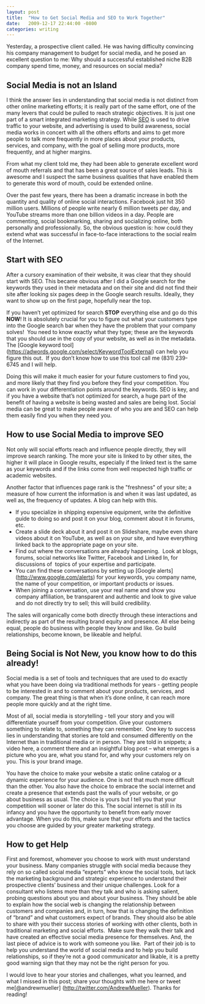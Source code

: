 ```yaml
---
layout: post
title:  "How to Get Social Media and SEO to Work Together"
date:   2009-12-17 22:44:00 -0800
categories: writing
---
```

Yesterday, a prospective client called. He was having difficulty convincing his company management to budget for social media, and he posed an excellent question to me: Why should a successful established niche B2B company spend time, money, and resources on social media?

## Social Media is not an Island

I think the answer lies in understanding that social media is not distinct from other online marketing efforts; it is really part of the same effort, one of the many levers that could be pulled to reach strategic objectives. It is just one part of a smart integrated marketing strategy. While [SEO]("http://en.wikipedia.org/wiki/Search_engine_optimization) is used to drive traffic to your website, and advertising is used to build awareness, social media works in concert with all the others efforts and aims to get more people to talk more frequently in more places about your products, services, and company, with the goal of selling more products, more frequently, and at higher margins.

From what my client told me, they had been able to generate excellent word of mouth referrals and that has been a great source of sales leads. This is awesome and I suspect the same business qualities that have enabled them to generate this word of mouth, could be extended online.

Over the past few years, there has been a dramatic increase in both the quantity and quality of online social interactions. Facebook just hit 350 million users. Millions of people write nearly 6 million tweets per day, and YouTube streams more than one billion videos in a day. People are commenting, social bookmarking, sharing and socializing online, both personally and professionally. So, the obvious question is: how could they extend what was successful in face-to-face interactions to the social realm of the Internet.

## Start with SEO

After a cursory examination of their website, it was clear that they should start with SEO. This became obvious after I did a Google search for the keywords they used in their metadata and on their site and did not find their site after looking six pages deep in the Google search results. Ideally, they want to show up on the first page, hopefully near the top.

If you haven’t yet optimized for search **STOP** everything else and go do this **NOW**! It is absolutely crucial for you to figure out what your customers type into the Google search bar when they have the problem that your company solves!  You need to know exactly what they type; these are the keywords that you should use in the copy of your website, as well as in the metadata. The [Google keyword tool] (https://adwords.google.com/select/KeywordToolExternal) can help you figure this out.  If you don’t know how to use this tool call me (831) 239-6745 and I will help. 

Doing this will make it much easier for your future customers to find you, and more likely that they find you before they find your competition. You can work in your differentiation points around the keywords. SEO is key, and if you have a website that’s not optimized for search, a huge part of the benefit of having a website is being wasted and sales are being lost. Social media can be great to make people aware of who you are and SEO can help them easily find you when they need you.

## How to use Social Media to improve SEO

Not only will social efforts reach and influence people directly, they will improve search ranking. The more your site is linked to by other sites, the higher it will place in Google results, especially if the linked text is the same as your keywords and if the links come from well respected high traffic or academic websites. 

Another factor that influences page rank is the "freshness" of your site; a measure of how current the information is and when it was last updated, as well as, the frequency of updates. A blog can help with this. 

* If you specialize in shipping expensive equipment, write the definitive guide to doing so and post it on your blog, comment about it in forums, etc. 
* Create a slide deck about it and post it on Slideshare, maybe even share videos about it on YouTube, as well as on your site, and have everything linked back to the appropriate page on your site. 
* Find out where the conversations are already happening.  Look at blogs, forums, social networks like Twitter, Facebook and Linked In, for discussions of  topics of your expertise and participate.
* You can find these conversations by setting up [Google alerts] (http://www.google.com/alerts) for your keywords, you company name, the name of your competition, or important products or issues.
* When joining a conversation, use your real name and show you company affiliation, be transparent and authentic and look to give value and do not directly try to sell; this will build credibility.

The sales will organically come both directly through these interactions and indirectly as part of the resulting brand equity and presence. All else being equal, people do business with people they know and like. Go build relationships, become known, be likeable and helpful.

## Being Social is Not New, you know how to do this already!

Social media is a set of tools and techniques that are used to do exactly what you have been doing via traditional methods for years - getting people to be interested in and to comment about your products, services, and company. The great thing is that when it’s done online, it can reach more people more quickly and at the right time. 

Most of all, social media is storytelling - tell your story and you will differentiate yourself from your competition. Give your customers something to relate to, something they can remember.  One key to success lies in understanding that stories are told and consumed differently on the Internet than in traditional media or in person. They are told in snippets; a video here, a comment there and an insightful blog post – what emerges is a picture who you are, what you stand for, and why your customers rely on you. This is your brand image.

You have the choice to make your website a static online catalog or a dynamic experience for your audience. One is not that much more difficult than the other. You also have the choice to embrace the social internet and create a presence that extends past the walls of your website, or go about business as usual. The choice is yours but I tell you that your competition will sooner or later do this. The social internet is still in its infancy and you have the opportunity to benefit from early mover advantage. When you do this, make sure that your efforts and the tactics you choose are guided by your greater marketing strategy.

## How to get Help

First and foremost, whomever you choose to work with must understand your business. Many companies struggle with social media because they rely on so called social media “experts” who know the social tools, but lack the marketing background and strategic experience to understand their prospective clients’ business and their unique challenges. Look for a consultant who listens more than they talk and who is asking salient, probing questions about you and about your business. They should be able to explain how the social web is changing the relationship between customers and companies and, in turn, how that is changing the definition of “brand” and what customers expect of brands. They should also be able to share with you their success stories of working with other clients, both in traditional marketing and social efforts.  Make sure they walk their talk and have created an effective social media presence for themselves. And, the last piece of advice is to work with someone you like.  Part of their job is to help you understand the world of social media and to help you build relationships, so if they’re not a good communicator and likable, it is a pretty good warning sign that they may not be the right person for you.

I would love to hear your stories and challenges, what you learned, and what I missed in this post; share your thoughts with me here or tweet me[@andrewmueller] (http://twitter.com/AndrewMueller). Thanks for reading!
